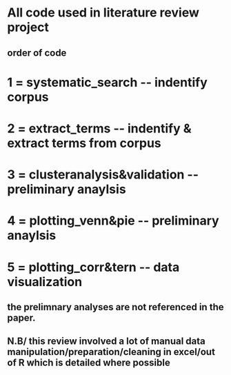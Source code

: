 # All code used in literature review project #
## order of code ##
# 1 = systematic_search -- indentify corpus 
# 2 = extract_terms -- indentify & extract terms from corpus 
# 3 = clusteranalysis&validation -- preliminary anaylsis
# 4 =  plotting_venn&pie -- preliminary anaylsis
# 5 = plotting_corr&tern -- data visualization 

  ## the prelimnary analyses are not referenced in the paper.
  ## N.B/ this review involved a lot of manual data manipulation/preparation/cleaning in excel/out of R which is detailed where possible ## 

